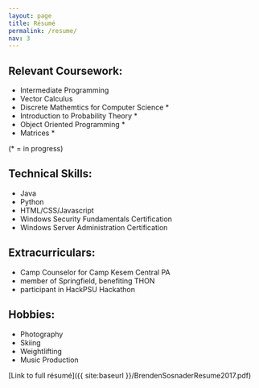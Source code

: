 ```yaml
---
layout: page
title: Résumé
permalink: /resume/
nav: 3
---
```

## Relevant Coursework:

- Intermediate Programming
- Vector Calculus
- Discrete Mathemtics for Computer Science *
- Introduction to Probability Theory *
- Object Oriented Programming *
- Matrices *

(* = in progress)

## Technical Skills:

- Java
- Python
- HTML/CSS/Javascript
- Windows Security Fundamentals Certification
- Windows Server Administration Certification

## Extracurriculars:

- Camp Counselor for Camp Kesem Central PA
- member of Springfield, benefiting THON
- participant in HackPSU Hackathon

## Hobbies: 

- Photography
- Skiing
- Weightlifting
- Music Production

[Link to full résumé]({{ site:baseurl }}/BrendenSosnaderResume2017.pdf)